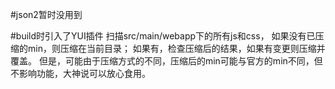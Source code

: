 #json2暂时没用到

#build时引入了YUI插件
扫描src/main/webapp下的所有js和css，
如果没有已压缩的min，则压缩在当前目录；
如果有，检查压缩后的结果，如果有变更则压缩并覆盖。
但是，可能由于压缩方式的不同，压缩后的min可能与官方的min不同，但不影响功能，大神说可以放心食用。